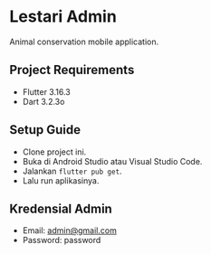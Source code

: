 # Lestari Admin

Animal conservation mobile application.

## Project Requirements
- Flutter 3.16.3
- Dart 3.2.3o


## Setup Guide
- Clone project ini.
- Buka di Android Studio atau Visual Studio Code.
- Jalankan `flutter pub get`.
- Lalu run aplikasinya.

## Kredensial Admin
- Email: admin@gmail.com
- Password: password